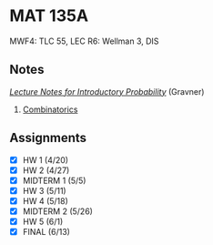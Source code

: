 # MAT 135A
MWF4: TLC 55, LEC
R6: Wellman 3, DIS
## Notes
[*Lecture Notes for Introductory Probability*](https://www.math.ucdavis.edu/~gravner/MAT135A/resources/lecturenotes.pdf) (Gravner)
1. [Combinatorics](../notes/combinatorics.md)
## Assignments
- [x] HW 1 (4/20)
- [x] HW 2 (4/27)
- [x] MIDTERM 1 (5/5)
- [x] HW 3 (5/11)
- [x] HW 4 (5/18)
- [x] MIDTERM 2 (5/26)
- [x] HW 5 (6/1)
- [x] FINAL (6/13)